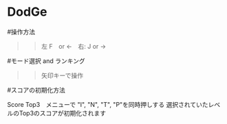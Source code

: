 # DodGe

#操作方法
>>左 F　or ←　右: J or →

#モード選択 and ランキング
>>矢印キーで操作

#スコアの初期化方法
>>
Score Top3　メニューで
"I", "N", "T", "P"を同時押しする
選択されていたレベルのTop3のスコアが初期化されます
